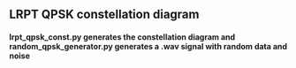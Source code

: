 ## LRPT QPSK constellation diagram

#### lrpt_qpsk_const.py generates the constellation diagram and random_qpsk_generator.py generates a .wav signal with random data and noise
